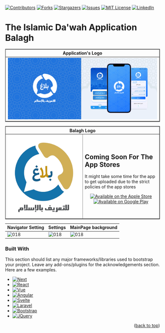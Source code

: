 [![Contributors][contributors-shield]][contributors-url]
[![Forks][forks-shield]][forks-url]
[![Stargazers][stars-shield]][stars-url]
[![Issues][issues-shield]][issues-url]
[![MIT License][license-shield]][license-url]
[![LinkedIn][linkedin-shield]][linkedin-url]

# **The Islamic Da'wah Application Balagh**

<table border="1" align="center">
  <thead>
    <tr>
      <th>Application's Logo</th>
    </tr>
  </thead>
  <tbody>
    <tr>
      <td align="center">
         <img src="poster.png">
      </td>
    </tr>
  </tbody>
</table>


<table border="1" width="100%" align="center">
  <thead>
    <tr>
      <th colspan="2">Balagh Logo</th>
    </tr>
  </thead>
  <tbody>
    <tr>
      <td align="center" width="50%">
        <img width="320" alt="wonderous-banner-320w" src="logo.png">
      </td>
      <td align="left" width="50%">
        <h2>Coming Soon For The App Stores</h2>
        <p>It might take some time for the app to get uploaded due to the strict policies of the app stores</p>
       <p align="center">
          <a href="https://apps.apple.com/app/idXXXXXXXXX" target="_blank">
            <img src="https://developer.apple.com/assets/elements/badges/download-on-the-app-store.svg" alt="Available on the Apple Store" width="150"/>
          </a>
          <a href="https://play.google.com/store/apps/details?id=com.example" target="_blank">
            <img src="https://upload.wikimedia.org/wikipedia/commons/7/78/Google_Play_Store_badge_EN.svg" alt="Available on Google Play" width="150"/>
          <!-- </a>
          <a href="https://appgallery.huawei.com/#/app/CXXXXXXXX" target="_blank">
            <img src="https://consumer.huawei.com/content/dam/huawei-cbg-site/common/mkt/pdp/stores/Generic/00000002/headers/appgallery_generic_header.png" alt="Available on Huawei AppGallery" width="150"/>
          </a>
          <a href="screenshots/app-galery.png" target="_blank">
            <img src="screenshots/amazon-appstore.png" alt="Available on Amazon Appstore" width="150"/>
          </a> -->
        </p>
      </td>
    </tr>
  </tbody>
</table>


Navigator Setting | Settings | MainPage background
---|---|---
<img width="200" alt="018" src="https://user-images.githubusercontent.com/30992818/65006487-c5690900-d935-11e9-9459-d10928aa8440.png"> | <img width="200" alt="018" src="https://user-images.githubusercontent.com/30992818/65006488-c6019f80-d935-11e9-8751-745a22443b73.png"> | <img width="200" alt="018" src="https://user-images.githubusercontent.com/30992818/65006496-c7cb6300-d935-11e9-839b-0f84c8c1b20b.png">


### Built With

This section should list any major frameworks/libraries used to bootstrap your project. Leave any add-ons/plugins for the acknowledgements section. Here are a few examples.

* [![Next][Next.js]][Next-url]
* [![React][React.js]][React-url]
* [![Vue][Vue.js]][Vue-url]
* [![Angular][Angular.io]][Angular-url]
* [![Svelte][Svelte.dev]][Svelte-url]
* [![Laravel][Laravel.com]][Laravel-url]
* [![Bootstrap][Bootstrap.com]][Bootstrap-url]
* [![JQuery][JQuery.com]][JQuery-url]

<p align="right">(<a href="#readme-top">back to top</a>)</p>




<!-- MARKDOWN LINKS & IMAGES -->
<!-- https://www.markdownguide.org/basic-syntax/#reference-style-links -->
[contributors-shield]: https://img.shields.io/github/contributors/Kind-Unes/Balagh-Islamic-Dawaa-App.svg?style=for-the-badge
[contributors-url]: https://github.com/Kind-Unes/Balagh-Islamic-Dawaa-App/graphs/contributors
[forks-shield]: https://img.shields.io/github/forks/Kind-Unes/Balagh-Islamic-Dawaa-App.svg?style=for-the-badge
[forks-url]: https://github.com/Kind-Unes/Balagh-Islamic-Dawaa-App/network/members
[stars-shield]: https://img.shields.io/github/stars/Kind-Unes/Balagh-Islamic-Dawaa-App.svg?style=for-the-badge
[stars-url]: https://github.com/Kind-Unes/Balagh-Islamic-Dawaa-App/stargazers
[issues-shield]: https://img.shields.io/github/issues/Kind-Unes/Balagh-Islamic-Dawaa-App.svg?style=for-the-badge
[issues-url]: https://github.com/Kind-Unes/Balagh-Islamic-Dawaa-App/issues
[license-shield]: https://img.shields.io/github/license/Kind-Unes/Balagh-Islamic-Dawaa-App.svg?style=for-the-badge
[license-url]: https://github.com/Kind-Unes/Balagh-Islamic-Dawaa-App/blob/master/LICENSE.txt
[linkedin-shield]: https://img.shields.io/badge/-LinkedIn-black.svg?style=for-the-badge&logo=linkedin&colorB=555
[linkedin-url]: https://linkedin.com/in/younes-hellalet
[product-screenshot]: images/screenshot.png
[Next.js]: https://img.shields.io/badge/next.js-000000?style=for-the-badge&logo=nextdotjs&logoColor=white
[Next-url]: https://nextjs.org/
[React.js]: https://img.shields.io/badge/React-20232A?style=for-the-badge&logo=react&logoColor=61DAFB
[React-url]: https://reactjs.org/
[Vue.js]: https://img.shields.io/badge/Vue.js-35495E?style=for-the-badge&logo=vuedotjs&logoColor=4FC08D
[Vue-url]: https://vuejs.org/
[Angular.io]: https://img.shields.io/badge/Angular-DD0031?style=for-the-badge&logo=angular&logoColor=white
[Angular-url]: https://angular.io/
[Svelte.dev]: https://img.shields.io/badge/Svelte-4A4A55?style=for-the-badge&logo=svelte&logoColor=FF3E00
[Svelte-url]: https://svelte.dev/
[Laravel.com]: https://img.shields.io/badge/Laravel-FF2D20?style=for-the-badge&logo=laravel&logoColor=white
[Laravel-url]: https://laravel.com
[Bootstrap.com]: https://img.shields.io/badge/Bootstrap-563D7C?style=for-the-badge&logo=bootstrap&logoColor=white
[Bootstrap-url]: https://getbootstrap.com
[JQuery.com]: https://img.shields.io/badge/jQuery-0769AD?style=for-the-badge&logo=jquery&logoColor=white
[JQuery-url]: https://jquery.com 

